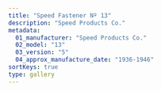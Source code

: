 ```yaml
---
title: "Speed Fastener Nº 13"
description: "Speed Products Co."
metadata:
  01_manufacturer: "Speed Products Co."
  02_model: "13"
  03_version: "5"
  04_approx_manufacture_date: "1936-1946"
sortKeys: true
type: gallery
---
```

